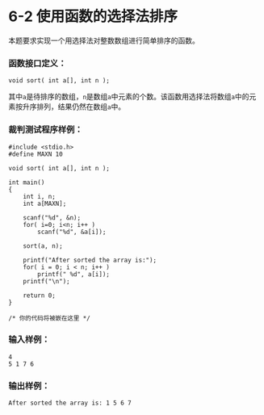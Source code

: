 # 6-2 使用函数的选择法排序
本题要求实现一个用选择法对整数数组进行简单排序的函数。

### 函数接口定义：

    
    
    void sort( int a[], int n );
    

其中`a`是待排序的数组，`n`是数组`a`中元素的个数。该函数用选择法将数组`a`中的元素按升序排列，结果仍然在数组`a`中。

### 裁判测试程序样例：

    
    
    #include <stdio.h>
    #define MAXN 10
    
    void sort( int a[], int n );
    
    int main()
    {
        int i, n;
        int a[MAXN];
    
        scanf("%d", &n);
        for( i=0; i<n; i++ )
            scanf("%d", &a[i]);
    
        sort(a, n);
    
        printf("After sorted the array is:");
        for( i = 0; i < n; i++ )
            printf(" %d", a[i]);
        printf("\n");
    
        return 0;
    }
    
    /* 你的代码将被嵌在这里 */
    

### 输入样例：

    
    
    4
    5 1 7 6
    

### 输出样例：

    
    
    After sorted the array is: 1 5 6 7
    

